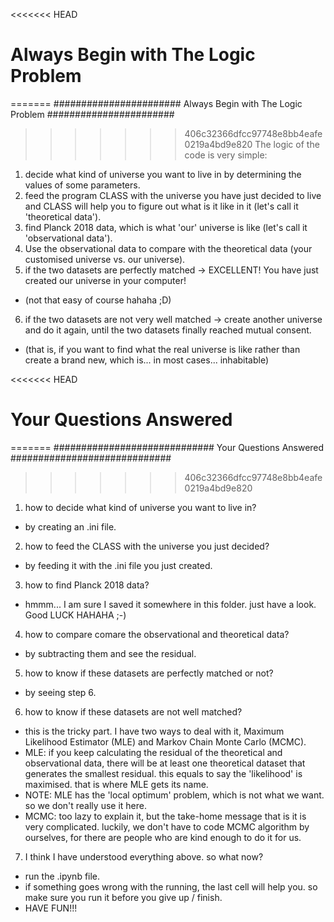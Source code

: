 <<<<<<< HEAD
# Always Begin with The Logic Problem
=======
####################### Always Begin with The Logic Problem #######################

>>>>>>> 406c32366dfcc97748e8bb4eafe0219a4bd9e820
The logic of the code is very simple:
1. decide what kind of universe you want to live in by determining the values of some parameters.
2. feed the program CLASS with the universe you have just decided to live and CLASS will help you to figure out what is it like in it (let's call it 'theoretical data').
3. find Planck 2018 data, which is what 'our' universe is like (let's call it 'observational data'). 
4. Use the observational data to compare with the theoretical data (your customised universe vs. our universe).
5. if the two datasets are perfectly matched -> EXCELLENT! You have just created our universe in your computer!
- (not that easy of course hahaha ;D)
6. if the two datasets are not very well matched -> create another universe and do it again, until the two datasets finally reached mutual consent.
- (that is, if you want to find what the real universe is like rather than create a brand new, which is... in most cases... inhabitable)


<<<<<<< HEAD
# Your Questions Answered
=======
############################# Your Questions Answered #############################

>>>>>>> 406c32366dfcc97748e8bb4eafe0219a4bd9e820
1. how to decide what kind of universe you want to live in?
- by creating an .ini file.

2. how to feed the CLASS with the universe you just decided?
- by feeding it with the .ini file you just created.

3. how to find Planck 2018 data?
- hmmm... I am sure I saved it somewhere in this folder. just have a look. Good LUCK HAHAHA ;-)

4. how to compare comare the observational and theoretical data?
- by subtracting them and see the residual.

5. how to know if these datasets are perfectly matched or not?
- by seeing step 6.

6. how to know if these datasets are not well matched?
- this is the tricky part. I have two ways to deal with it, Maximum Likelihood Estimator (MLE) and Markov Chain Monte Carlo (MCMC).
- MLE: if you keep calculating the residual of the theoretical and observational data, there will be at least one theoretical dataset that generates the smallest residual. this equals to say the 'likelihood' is maximised. that is where MLE gets its name.
- NOTE: MLE has the 'local optimum' problem, which is not what we want. so we don't really use it here.
- MCMC: too lazy to explain it, but the take-home message that is it is very complicated. luckily, we don't have to code MCMC algorithm by ourselves, for there are people who are kind enough to do it for us.

7. I think I have understood everything above. so what now?
- run the .ipynb file.
- if something goes wrong with the running, the last cell will help you. so make sure you run it before you give up / finish.
- HAVE FUN!!!
